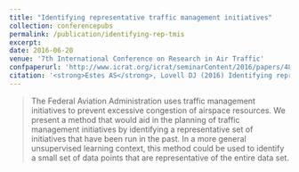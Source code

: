 ```yaml
---
title: "Identifying representative traffic management initiatives"
collection: conferencepubs
permalink: /publication/identifying-rep-tmis
excerpt:
date: 2016-06-20
venue: '7th International Conference on Research in Air Traffic'
confpaperurl: 'http://www.icrat.org/icrat/seminarContent/2016/papers/48/ICRAT_2016_paper_48.pdf'
citation: '<strong>Estes AS</strong>, Lovell DJ (2016) Identifying representative traffic management initiatives. <i>Proc. 7th International Conference on Research in Air Traffic</i>, 2016, Philadelphia, PA.'
---
```

> The Federal Aviation Administration uses traffic
management initiatives to prevent excessive congestion of
airspace resources. We present a method that would aid in the
planning of traffic management initiatives by identifying a
representative set of initiatives that have been run in the past. In
a more general unsupervised learning context, this method could
be used to identify a small set of data points that are
representative of the entire data set.
